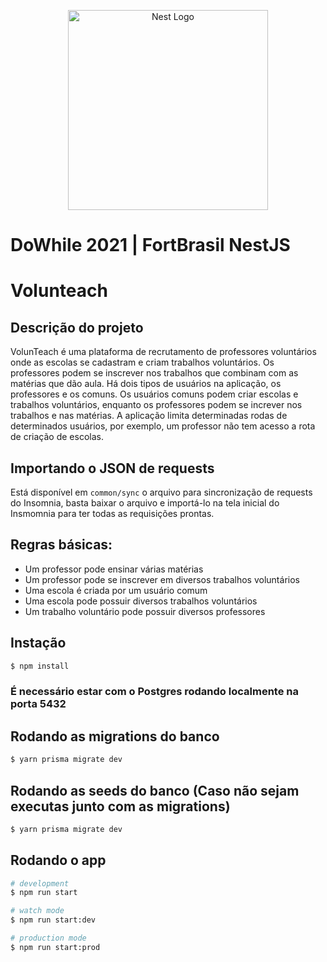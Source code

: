<p align="center">
  <a href="http://nestjs.com/" target="blank"><img src="https://nestjs.com/img/logo_text.svg" width="320" alt="Nest Logo" /></a>
</p>

# DoWhile 2021 | FortBrasil NestJS

# Volunteach

## Descrição do projeto

VolunTeach é uma plataforma de recrutamento de professores voluntários onde as escolas se cadastram e criam trabalhos voluntários. Os professores podem se inscrever nos trabalhos que combinam com as matérias que dão aula. Há dois tipos de usuários na aplicação, os professores e os comuns. Os usuários comuns podem criar escolas e trabalhos voluntários, enquanto os professores podem se increver nos trabalhos e nas matérias. A aplicação limita determinadas rodas de determinados usuários, por exemplo, um professor não tem acesso a rota de criação de escolas.

## Importando o JSON de requests

Está disponível em `common/sync` o arquivo para sincronização de requests do Insomnia, basta baixar o arquivo e importá-lo na tela inicial do Insmomnia para ter todas as requisições prontas.

## Regras básicas:

- Um professor pode ensinar várias matérias
- Um professor pode se inscrever em diversos trabalhos voluntários
- Uma escola é criada por um usuário comum
- Uma escola pode possuir diversos trabalhos voluntários
- Um trabalho voluntário pode possuir diversos professores

## Instação

```bash
$ npm install
```

### É necessário estar com o Postgres rodando localmente na porta 5432

## Rodando as migrations do banco

```bash
$ yarn prisma migrate dev
```

## Rodando as seeds do banco (Caso não sejam executas junto com as migrations)

```bash
$ yarn prisma migrate dev
```

## Rodando o app

```bash
# development
$ npm run start

# watch mode
$ npm run start:dev

# production mode
$ npm run start:prod
```
